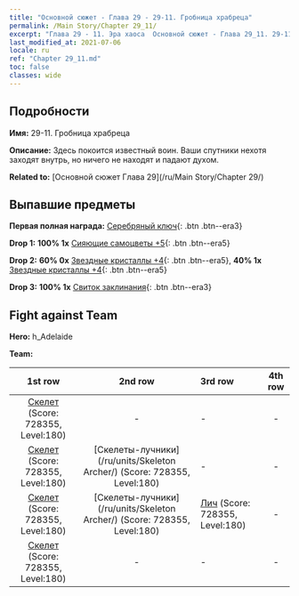 ```yaml
---
title: "Основной сюжет - Глава 29 - 29-11. Гробница храбреца"
permalink: /Main Story/Chapter 29_11/
excerpt: "Глава 29 - 11. Эра хаоса  Основной сюжет - Глава 29_11. 29-11. Гробница храбреца"
last_modified_at: 2021-07-06
locale: ru
ref: "Chapter 29_11.md"
toc: false
classes: wide
---
```


## Подробности

 **Имя:** 29-11. Гробница храбреца

 **Описание:** Здесь покоится известный воин. Ваши спутники нехотя заходят внутрь, но ничего не находят и падают духом.

 **Related to:** [Основной сюжет Глава 29](/ru/Main Story/Chapter 29/)

## Выпавшие предметы

 **Первая полная награда:** [Серебряный ключ](/ItemsRU/con_693/){: .btn .btn--era3}

 **Drop 1:** **100% 1x** [Сияющие самоцветы +5](/ItemsRU/mat_100/){: .btn .btn--era5}

 **Drop 2:** **60% 0x** [Звездные кристаллы +4](/ItemsRU/mat_94/){: .btn .btn--era5}, **40% 1x** [Звездные кристаллы +4](/ItemsRU/mat_94/){: .btn .btn--era5}

 **Drop 3:** **100% 1x** [Свиток заклинания](/ItemsRU/con_694/){: .btn .btn--era3}


## Fight against Team
 **Hero:** h_Adelaide

 **Team:**


  | 1st row | 2nd row | 3rd row | 4th row |
  |:----:|:----:|:----|:----:|
  | [Скелет](/ru/units/Skeleton/) (Score: 728355, Level:180)  | - | - | - |
  | [Скелет](/ru/units/Skeleton/) (Score: 728355, Level:180)  | [Скелеты-лучники](/ru/units/Skeleton Archer/) (Score: 728355, Level:180)  | - | - |
  | [Скелет](/ru/units/Skeleton/) (Score: 728355, Level:180)  | [Скелеты-лучники](/ru/units/Skeleton Archer/) (Score: 728355, Level:180)  | [Лич](/ru/units/Lich/) (Score: 728355, Level:180)  | - |
  | [Скелет](/ru/units/Skeleton/) (Score: 728355, Level:180)  | - | - | - |


